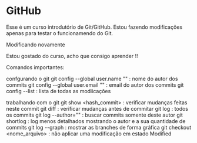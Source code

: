 # GitHub

Esse é um curso introdutório de Git/GitHub.
Estou fazendo modificações apenas para testar o
funcionamendo do Git.

Modificando novamente


Estou gostado do curso, acho que consigo aprender !!

Comandos importantes:

confgurando o git
git config --global user.name "" : nome do autor dos commits
git config --global user.email "" : email do autor dos commits
git config --list : lista de todas as modiicações

trabalhando com o git
git show <hash_commit> : verificar mudanças feitas neste commit
git diff : verificar mudanças antes de commitar
git log : todos os commits
git log --author="" : buscar commits somente deste autor
git shortlog : log menos detalhados mostrando o autor e a sua quantidade de commits
git log --graph : mostrar as branches de forma gráfica
git checkout <nome_arquivo> : não aplicar uma modificação em estado Modified
